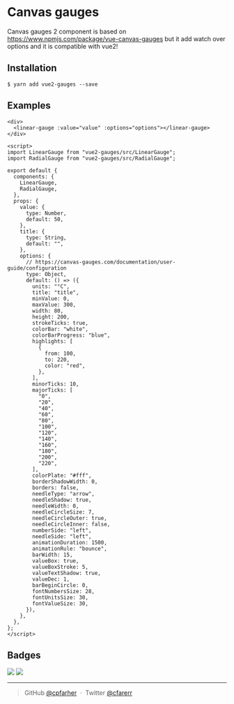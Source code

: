 # Canvas gauges

Canvas gauges 2 component is based on https://www.npmjs.com/package/vue-canvas-gauges but it add watch over options and it is compatible with vue2!

## Installation

```
$ yarn add vue2-gauges --save
```

## Examples

```vue
<div>
  <linear-gauge :value="value" :options="options"></linear-gauge>
</div>

<script>
import LinearGauge from "vue2-gauges/src/LinearGauge";
import RadialGauge from "vue2-gauges/src/RadialGauge";

export default {
  components: {
    LinearGauge,
    RadialGauge,
  },
  props: {
    value: {
      type: Number,
      default: 50,
    },
    title: {
      type: String,
      default: "",
    },
    options: {
      // https://canvas-gauges.com/documentation/user-guide/configuration
      type: Object,
      default: () => ({
        units: "°C",
        title: "title",
        minValue: 0,
        maxValue: 300,
        width: 80,
        height: 200,
        strokeTicks: true,
        colorBar: "white",
        colorBarProgress: "blue",
        highlights: [
          {
            from: 100,
            to: 220,
            color: "red",
          },
        ],
        minorTicks: 10,
        majorTicks: [
          "0",
          "20",
          "40",
          "60",
          "80",
          "100",
          "120",
          "140",
          "160",
          "180",
          "200",
          "220",
        ],
        colorPlate: "#fff",
        borderShadowWidth: 0,
        borders: false,
        needleType: "arrow",
        needleShadow: true,
        needleWidth: 0,
        needleCircleSize: 7,
        needleCircleOuter: true,
        needleCircleInner: false,
        numberSide: "left",
        needleSide: "left",
        animationDuration: 1500,
        animationRule: "bounce",
        barWidth: 15,
        valueBox: true,
        valueBoxStroke: 5,
        valueTextShadow: true,
        valueDec: 1,
        barBeginCircle: 0,
        fontNumbersSize: 28,
        fontUnitsSize: 30,
        fontValueSize: 30,
      }),
    },
  },
};
</script>
```

## Badges

![](https://img.shields.io/badge/license-MIT-blue.svg)
![](https://img.shields.io/badge/status-stable-green.svg)

---

> GitHub [@cpfarher](https://github.com/cpfarher) &nbsp;&middot;&nbsp;
> Twitter [@cfarerr](https://twitter.com/cfarerr)
